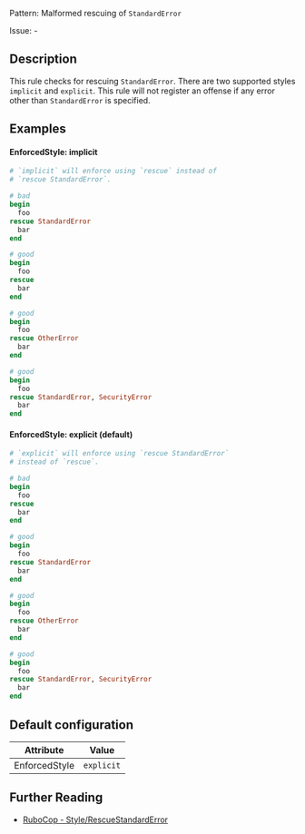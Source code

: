 Pattern: Malformed rescuing of `StandardError`

Issue: -

## Description

This rule checks for rescuing `StandardError`. There are two supported styles `implicit` and `explicit`. This rule will not register an offense if any error other than `StandardError` is specified.

## Examples

#### EnforcedStyle: implicit

```ruby
# `implicit` will enforce using `rescue` instead of
# `rescue StandardError`.

# bad
begin
  foo
rescue StandardError
  bar
end

# good
begin
  foo
rescue
  bar
end

# good
begin
  foo
rescue OtherError
  bar
end

# good
begin
  foo
rescue StandardError, SecurityError
  bar
end
```
#### EnforcedStyle: explicit (default)

```ruby
# `explicit` will enforce using `rescue StandardError`
# instead of `rescue`.

# bad
begin
  foo
rescue
  bar
end

# good
begin
  foo
rescue StandardError
  bar
end

# good
begin
  foo
rescue OtherError
  bar
end

# good
begin
  foo
rescue StandardError, SecurityError
  bar
end
```

## Default configuration

Attribute | Value
--- | ---
EnforcedStyle | `explicit`

## Further Reading

* [RuboCop - Style/RescueStandardError](https://docs.rubocop.org/rubocop/cops_style.html#stylerescuestandarderror)
